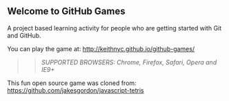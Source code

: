 ## Welcome to GitHub Games

A project based learning activity for people who are getting started with Git and GitHub.

You can play the game at: http://keithnyc.github.io/github-games/

>> _*SUPPORTED BROWSERS*: Chrome, Firefox, Safari, Opera and IE9+_

This fun open source game was cloned from: https://github.com/jakesgordon/javascript-tetris
